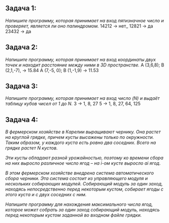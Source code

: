 ## Задача 1:
_Напишите программу, которая принимает на вход пятизначное число и проверяет, является ли оно палиндромом._
14212 -> нет_
12821 -> да
23432 -> да

## Задача 2:
_Напишите программу, которая принимает на вход координаты двух точек и находит расстояние между ними в 3D пространстве._
A (3,6,8); B (2,1,-7), -> 15.84
A (7,-5, 0); B (1,-1,9) -> 11.53

## Задача 3:
_Напишите программу, которая принимает на вход число (N) и выдаёт таблицу кубов чисел от 1 до N._
3 -> 1, 8, 27
5 -> 1, 8, 27, 64, 125

## Задача 4:
_В фермерском хозяйстве в Карелии выращивают чернику. Она растет на круглой грядке, причем кусты высажены только по окружности. Таким образом, у каждого куста есть ровно два соседних. Всего на грядке растет N кустов._

_Эти кусты обладают разной урожайностью, поэтому ко времени сбора на них выросло различное число ягод – на i-ом кусте выросло ai ягод._

_В этом фермерском хозяйстве внедрена система автоматического сбора черники. Эта система состоит из управляющего модуля и нескольких собирающих модулей. Собирающий модуль за один заход, находясь непосредственно перед некоторым кустом, собирает ягоды с этого куста и с двух соседних с ним._

_Напишите программу для нахождения максимального числа ягод, которое может собрать за один заход собирающий модуль, находясь перед некоторым кустом заданной во входном файле грядки._

